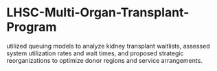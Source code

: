 # LHSC-Multi-Organ-Transplant-Program
utilized queuing models to analyze kidney transplant waitlists, assessed system utilization rates and wait times, and proposed strategic reorganizations to optimize donor regions and service arrangements.
